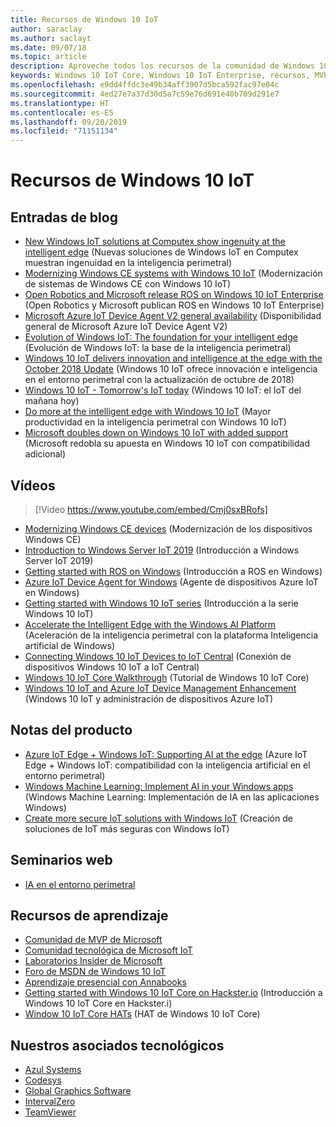 ```yaml
---
title: Recursos de Windows 10 IoT
author: saraclay
ms.author: saclayt
ms.date: 09/07/18
ms.topic: article
description: Aproveche todos los recursos de la comunidad de Windows 10 IoT.
keywords: Windows 10 IoT Core, Windows 10 IoT Enterprise, recursos, MVP, vídeos, entradas de blog
ms.openlocfilehash: e9dd4ffdc3e49b34aff3907d5bca592fac97e04c
ms.sourcegitcommit: 4ed27e7a37d30d5a7c59e76d691e40b709d291e7
ms.translationtype: HT
ms.contentlocale: es-ES
ms.lasthandoff: 09/20/2019
ms.locfileid: "71151134"
---
```

# <a name="windows-10-iot-resources"></a>Recursos de Windows 10 IoT

## <a name="blog-posts"></a>Entradas de blog

* [New Windows IoT solutions at Computex show ingenuity at the intelligent edge](https://blogs.windows.com/windowsexperience/2019/05/28/new-windows-iot-solutions-at-computex-show-ingenuity-at-the-intelligent-edge/#U3yYXu1rq054ljuk.97) (Nuevas soluciones de Windows IoT en Computex muestran ingenuidad en la inteligencia perimetral)
* [Modernizing Windows CE systems with Windows 10 IoT](https://blogs.windows.com/buildingapps/2019/05/07/modernizing-windows-ce-systems-with-windows-10-iot/#oHzjguRIlWV0ryo6.97) (Modernización de sistemas de Windows CE con Windows 10 IoT)
* [Open Robotics and Microsoft release ROS on Windows 10 IoT Enterprise](https://blogs.windows.com/buildingapps/2019/05/07/open-robotics-and-microsoft-release-ros-on-windows-10-iot-enterprise/#Y86A6YUJELKDoRJJ.97) (Open Robotics y Microsoft publican ROS en Windows 10 IoT Enterprise)
* [Microsoft Azure IoT Device Agent V2 general availability](https://blogs.windows.com/buildingapps/2019/05/07/microsoft-azure-iot-device-agent-v2-general-availability/#BwOSxBSymeJqU34K.97) (Disponibilidad general de Microsoft Azure IoT Device Agent V2)
* [Evolution of Windows IoT: The foundation for your intelligent edge](https://blogs.windows.com/windowsexperience/2019/04/03/evolution-of-windows-iot-the-foundation-for-your-intelligent-edge/) (Evolución de Windows IoT: la base de la inteligencia perimetral)
* [Windows 10 IoT delivers innovation and intelligence at the edge with the October 2018 Update](https://blogs.windows.com/windowsexperience/2018/10/04/windows-10-iot-delivers-innovation-and-intelligence-at-the-edge-with-the-october-2018-update/#9g9hmmO2AdUB1C6F.97) (Windows 10 IoT ofrece innovación e inteligencia en el entorno perimetral con la actualización de octubre de 2018) 
* [Windows 10 IoT - Tomorrow's IoT today](https://blogs.windows.com/windowsexperience/2018/06/05/windows-10-iot-tomorrows-iot-today/#wl3TcsFseJ6XROUZ.97) (Windows 10 IoT: el IoT del mañana hoy)
* [Do more at the intelligent edge with Windows 10 IoT](https://blogs.windows.com/windowsexperience/2018/05/07/do-more-at-the-intelligent-edge-with-windows-10-iot/#uDVaAtoBvz7BGrTf.97) (Mayor productividad en la inteligencia perimetral con Windows 10 IoT)
* [Microsoft doubles down on Windows 10 IoT with added support](https://blogs.windows.com/windowsexperience/2018/02/27/microsoft-doubles-down-on-windows-10-iot-with-added-support/#DJaDiKX0bYJ1JDHD.97) (Microsoft redobla su apuesta en Windows 10 IoT con compatibilidad adicional)

## <a name="videos"></a>Vídeos

>[!Video https://www.youtube.com/embed/Cmj0sxBRofs]
* [Modernizing Windows CE devices](https://www.youtube.com/watch?time_continue=1&v=5iUZkZmgmJA) (Modernización de los dispositivos Windows CE)
* [Introduction to Windows Server IoT 2019](https://channel9.msdn.com/Shows/Internet-of-Things-Show/Introduction-to-Windows-Server-IoT-2019) (Introducción a Windows Server IoT 2019)
* [Getting started with ROS on Windows](https://www.youtube.com/watch?v=nZSjwMLi3jQ) (Introducción a ROS en Windows)
* [Azure IoT Device Agent for Windows](https://www.youtube.com/watch?v=DZn6diOn7uI) (Agente de dispositivos Azure IoT en Windows)
* [Getting started with Windows 10 IoT series](https://www.youtube.com/watch?v=A-kazyOiBvs&t) (Introducción a la serie Windows 10 IoT)
* [Accelerate the Intelligent Edge with the Windows AI Platform](https://www.youtube.com/watch?v=7bFAg6w4J00) (Aceleración de la inteligencia perimetral con la plataforma Inteligencia artificial de Windows)
* [Connecting Windows 10 IoT Devices to IoT Central](https://channel9.msdn.com/Shows/Internet-of-Things-Show/Connecting-Windows-IoT-Devices-To-IoT-Central) (Conexión de dispositivos Windows 10 IoT a IoT Central)
* [Windows 10 IoT Core Walkthrough](https://channel9.msdn.com/Blogs/Seth-Juarez/Windows-IoT-Core-Walkthrough?term=windows%20iot%20core) (Tutorial de Windows 10 IoT Core)
* [Windows 10 IoT and Azure IoT Device Management Enhancement](https://channel9.msdn.com/Shows/Azure-Friday/Windows-10-IoT-and-Azure-IoT-Device-Management-Enhancements?term=windows%20iot%20core) (Windows 10 IoT y administración de dispositivos Azure IoT)

## <a name="whitepapers"></a>Notas del producto
* [Azure IoT Edge + Windows IoT: Supporting AI at the edge](https://aka.ms/IoT-Edge-WP) (Azure IoT Edge + Windows IoT: compatibilidad con la inteligencia artificial en el entorno perimetral)
* [Windows Machine Learning: Implement AI in your Windows apps](https://aka.ms/Windows-ML-WP) (Windows Machine Learning: Implementación de IA en las aplicaciones Windows)
* [Create more secure IoT solutions with Windows IoT](https://aka.ms/secure-windowsiot) (Creación de soluciones de IoT más seguras con Windows IoT)

## <a name="webinars"></a>Seminarios web
* [IA en el entorno perimetral](https://youtu.be/DEOCKFb7lvM)

## <a name="learning-resources"></a>Recursos de aprendizaje

* [Comunidad de MVP de Microsoft](https://mvp.microsoft.com/)
* [Comunidad tecnológica de Microsoft IoT](https://techcommunity.microsoft.com/t5/Internet-of-Things-IoT/ct-p/IoT)
* [Laboratorios Insider de Microsoft](https://www.microsoftiotinsiderlabs.com/)
* [Foro de MSDN de Windows 10 IoT](https://social.msdn.microsoft.com/forums/en-US/home?forum=WindowsIoT)
* [Aprendizaje presencial con Annabooks](http://www.annabooks.com/training.html)
* [Getting started with Windows 10 IoT Core on Hackster.io](http://www.hackster.io/KiwiBryn) (Introducción a Windows 10 IoT Core en Hackster.i)
* [Window 10 IoT Core HATs](https://www.turta.io/iothat) (HAT de Windows 10 IoT Core)


## <a name="our-technology-partners"></a>Nuestros asociados tecnológicos

* [Azul Systems](https://www.azul.com/)
* [Codesys](https://de.codesys.com/)
* [Global Graphics Software](https://www.globalgraphics.com/)
* [IntervalZero](https://www.intervalzero.com/)
* [TeamViewer](https://www.teamviewer.us/)




 



